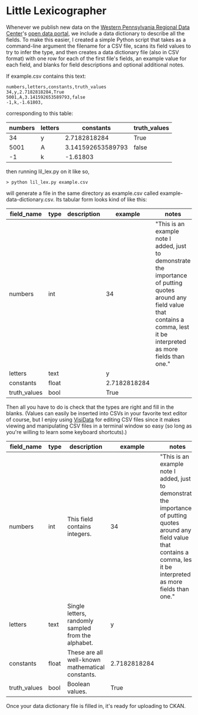 # Little Lexicographer

Whenever we publish new data on the [Western Pennsylvania Regional Data Center](https://www.wprdc.org)'s [open data portal](https://data.wprdc.org), we include a data dictionary to describe all the fields. To make this easier, I created a simple Python script that takes as a command-line argument the filename for a CSV file, scans its field values to try to infer the type, and then creates a data dictionary file (also in CSV format) with one row for each of the first file's fields, an example value for each field, and blanks for field descriptions and optional additional notes. 

If example.csv contains this text:

```
numbers,letters,constants,truth_values
34,y,2.7182818284,True
5001,A,3.141592653589793,false
-1,k,-1.61803,
```

corresponding to this table:

numbers|letters|constants|truth_values
-------|-------|---------|------------
34|y|2.7182818284|True
5001|A|3.141592653589793|false
-1|k|-1.61803|

then running lil_lex.py on it like so, 

```
> python lil_lex.py example.csv
```

will generate a file in the same directory as example.csv called example-data-dictionary.csv. Its tabular form looks kind of like this:

field_name|type|description|example|notes
----------|----|-----------|-------|-----
numbers|int||34|"This is an example note I added, just to demonstrate the importance of putting quotes around any field value that contains a comma, lest it be interpreted as more fields than one."
letters|text||y|
constants|float||2.7182818284|
truth_values|bool||True|

Then all you have to do is check that the types are right and fill in the blanks. (Values can easily be inserted into CSVs in your favorite text editor of course, but I enjoy using [VisiData](https://github.com/saulpw/visidata) for editing CSV files since it makes viewing and manipulating CSV files in a terminal window so easy (so long as you're willing to learn some keyboard shortcuts).)

field_name|type|description|example|notes
----------|----|-----------|-------|-----
numbers|int|This field contains integers.|34|"This is an example note I added, just to demonstrate the importance of putting quotes around any field value that contains a comma, lest it be interpreted as more fields than one."
letters|text|Single letters, randomly sampled from the alphabet.|y|
constants|float|These are all well-known mathematical constants.|2.7182818284|
truth_values|bool|Boolean values.|True|

Once your data dictionary file is filled in, it's ready for uploading to CKAN.

